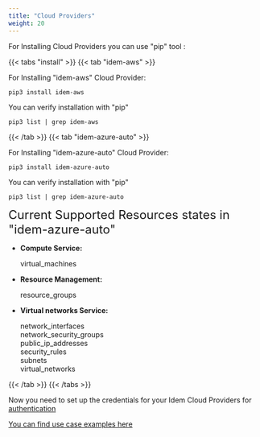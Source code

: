 ```yaml
---
title: "Cloud Providers"
weight: 20
---
```


For Installing Cloud Providers you can use "pip" tool :

{{< tabs "install" >}}
{{< tab "idem-aws" >}}

For Installing "idem-aws" Cloud Provider:

```shell
pip3 install idem-aws
```

You can verify installation with "pip"

```shell
pip3 list | grep idem-aws
```

{{< /tab >}}
{{< tab "idem-azure-auto" >}}

For Installing "idem-azure-auto" Cloud Provider:

```shell
pip3 install idem-azure-auto
```

You can verify installation with "pip"

```shell
pip3 list | grep idem-azure-auto
```

<SPAN STYLE="font-size:18.0pt">Current Supported Resources states in "idem-azure-auto"</SPAN>
 <ul>
<li><p><b>Compute Service:</b></p>
    virtual_machines</li>
<li><p><b>Resource Management:</b></p>
    resource_groups</li>
<li><p><b>Virtual networks Service:</b></p>
    network_interfaces<br>
    network_security_groups<br>
    public_ip_addresses<br>
    security_rules<br>
    subnets<br>
    virtual_networks<br></li>
 </ul>

{{< /tab >}}
{{< /tabs >}}

Now you need to set up the credentials for your Idem Cloud Providers for [authentication](/Getting-Started/Authenticate/)

[You can find use case examples here](/Use-Cases/)

